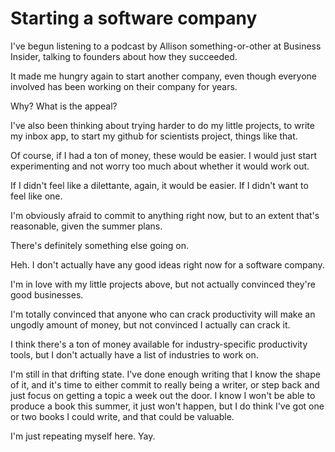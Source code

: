 # Starting a software company
I've begun listening to a podcast by Allison something-or-other at Business Insider, talking to founders about how they succeeded.

It made me hungry again to start another company, even though everyone involved has been working on their company for years.

Why? What is the appeal?

I've also been thinking about trying harder to do my little projects, to write my inbox app, to start my github for scientists project, things like that.

Of course, if I had a ton of money, these would be easier. I would just start experimenting and not worry too much about whether it would work out.

If I didn't feel like a dilettante, again, it would be easier. If I didn't want to feel like one.

I'm obviously afraid to commit to anything right now, but to an extent that's reasonable, given the summer plans.

There's definitely something else going on.

Heh. I don't actually have any good ideas right now for a software company. 

I'm in love with my little projects above, but not actually convinced they're good businesses.

I'm totally convinced that anyone who can crack productivity will make an ungodly amount of money, but not convinced I actually can crack it.

I think there's a ton of money available for industry-specific productivity tools, but I don't actually have a list of industries to work on.

I'm still in that drifting state. I've done enough writing that I know the shape of it, and it's time to either commit to really being a writer, or step back and just focus on getting a topic a week out the door. I know I won't be able to produce a book this summer, it just won't happen, but I do think I've got one or two books I could write, and that could be valuable.

I'm just repeating myself here. Yay.
